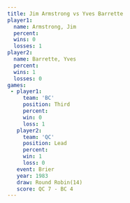 ```yaml
---
title: Jim Armstrong vs Yves Barrette
player1:              
  name: Armstrong, Jim
  percent:            
  wins: 0             
  losses: 1           
player2:              
  name: Barrette, Yves
  percent:            
  wins: 1             
  losses: 0           
games:
 - player1:         
     team: 'BC'     
     position: Third
     percent:       
     win: 0         
     loss: 1        
   player2:        
     team: 'QC'    
     position: Lead
     percent:      
     win: 1        
     loss: 0       
   event: Brier         
   year: 1983           
   draw: Round Robin(14)
   score: QC 7 - BC 4   
---
```

